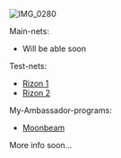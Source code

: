 ![IMG_0280](https://github.com/AlexMescherSoccer/My-Validator-Projects/blob/master/img/rizonvaloper1x7uanyn8hq8lghmtfmk7whemd5ukmqluccxmpz.png)

Main-nets: <br />
- Will be able soon

Test-nets: <br />
- [Rizon 1](https://testnet.mintscan.io/rizon/validators/rizonvaloper1x7uanyn8hq8lghmtfmk7whemd5ukmqluccxmpz)
- [Rizon 2](https://testnet.mintscan.io/rizon/validators/rizonvaloper1eqfmwxwm2y5l4jqv8rv30d0xa4738vanrqcalq)

My-Ambassador-programs: <br />
- [Moonbeam](https://moonbeam.network/community/ambassadors/)

More info soon... <br />